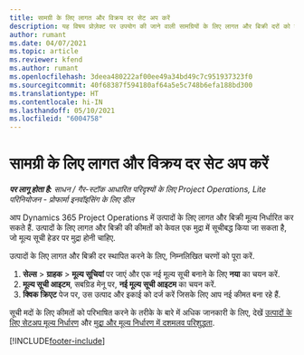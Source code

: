 ```yaml
---
title: सामग्री के लिए लागत और विक्रय दर सेट अप करें
description: यह विषय प्रोज़ेक्ट पर उपयोग की जाने वाली सामग्रियों के लिए लागत और बिक्री दरों को कैसे स्थापित किया जाए, इसके बारे में जानकारी प्रदान करता है.
author: rumant
ms.date: 04/07/2021
ms.topic: article
ms.reviewer: kfend
ms.author: rumant
ms.openlocfilehash: 3deea480222af00ee49a34bd49c7c951937323f0
ms.sourcegitcommit: 40f68387f594180af64a5e5c748b6efa188bd300
ms.translationtype: HT
ms.contentlocale: hi-IN
ms.lasthandoff: 05/10/2021
ms.locfileid: "6004758"
---
```

# <a name="set-up-cost-and-sales-rates-for-materials"></a>सामग्री के लिए लागत और विक्रय दर सेट अप करें

_**पर लागू होता है:** साधन / गैर-स्टॉक आधारित परिदृश्यों के लिए Project Operations, Lite परिनियोजन - प्रोफार्मा इनवॉइसिंग के लिए डील_

आप Dynamics 365 Project Operations में उत्पादों के लिए लागत और बिक्री मूल्य निर्धारित कर सकते हैं. उत्पादों के लिए लागत और बिक्री की कीमतों को केवल एक मुद्रा में सूचीबद्ध किया जा सकता है, जो मूल्य सूची हेडर पर मुद्रा होनी चाहिए.

उत्पादों के लिए लागत और बिक्री दर स्थापित करने के लिए, निम्नलिखित चरणों को पूरा करें. 

1. **सेल्स** > **ग्राहक** > **मूल्य सूचियां** पर जाएं और एक नई मूल्य सूची बनाने के लिए **नया** का चयन करें. 
2. **मूल्य सूची आइटम**, सबग्रिड मेनू पर, **नई मूल्य सूची आइटम** का चयन करें. 
3. **क्विक क्रिएट** पेज पर, उस उत्पाद और इकाई को दर्ज करें जिसके लिए आप नई कीमत बना रहे हैं.

सूची मदों के लिए कीमतों को परिभाषित करने के तरीके के बारे में अधिक जानकारी के लिए, देखें [उत्पादों के लिए सेटअप मूल्य निर्धारण](/dynamics365/sales-enterprise/create-price-lists-price-list-items-define-pricing-products.md) और [मुद्रा और मूल्य निर्धारण में दशमलव परिशुद्धता](/dynamics365/sales-enterprise/decimal-precision-currency-pricing.md).

[!INCLUDE[footer-include](../includes/footer-banner.md)]
